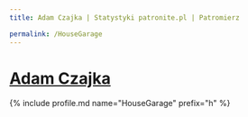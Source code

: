 ```yaml
---
title: Adam Czajka | Statystyki patronite.pl | Patromierz

permalink: /HouseGarage
---
```


# [Adam Czajka](https://patronite.pl/HouseGarage)

{% include profile.md name="HouseGarage" prefix="h" %}
